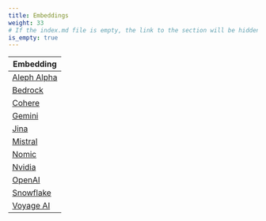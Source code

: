 ```yaml
---
title: Embeddings
weight: 33
# If the index.md file is empty, the link to the section will be hidden from the sidebar
is_empty: true
---
```


| Embedding                     |
| ----------------------------- |
| [Aleph Alpha](./aleph-alpha/) |
| [Bedrock](./bedrock/)         |
| [Cohere](./cohere/)           |
| [Gemini](./gemini/)           |
| [Jina](./jina-emebddngs/)     |
| [Mistral](./mistral/)         |
| [Nomic](./nomic/)             |
| [Nvidia](./nvidia/)           |
| [OpenAI](./openai/)           |
| [Snowflake](./snowflake/)     |
| [Voyage AI](./voyage/)        |
